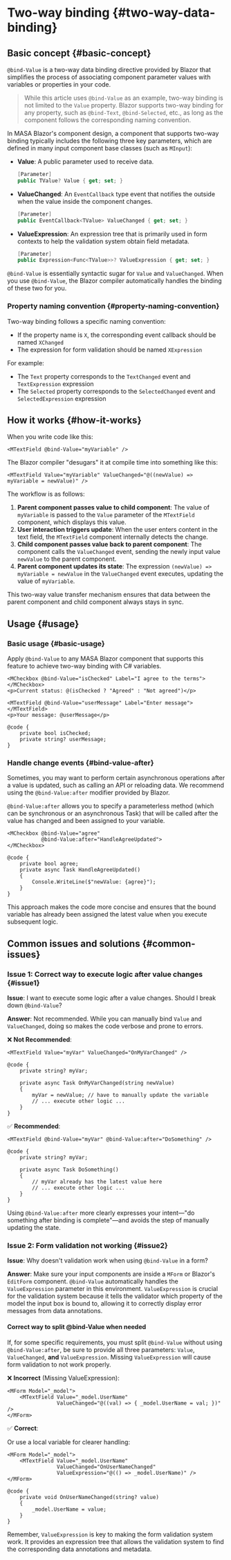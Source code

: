 # Two-way binding {#two-way-data-binding}

## Basic concept {#basic-concept}

`@bind-Value` is a two-way data binding directive provided by Blazor that simplifies the process of associating component parameter values with variables or properties in your code.

> While this article uses `@bind-Value` as an example, two-way binding is not limited to the `Value` property. Blazor supports two-way binding for any property, such as `@bind-Text`, `@bind-Selected`, etc., as long as the component follows the corresponding naming convention.

In MASA Blazor's component design, a component that supports two-way binding typically includes the following three key parameters, which are defined in many input component base classes (such as `MInput`):

- **Value**: A public parameter used to receive data.
  ```csharp
  [Parameter]
  public TValue? Value { get; set; }
  ```

- **ValueChanged**: An `EventCallback` type event that notifies the outside when the value inside the component changes.
  ```csharp
  [Parameter]
  public EventCallback<TValue> ValueChanged { get; set; }
  ```

- **ValueExpression**: An expression tree that is primarily used in form contexts to help the validation system obtain field metadata.
  ```csharp
  [Parameter]
  public Expression<Func<TValue>>? ValueExpression { get; set; }
  ```

`@bind-Value` is essentially syntactic sugar for `Value` and `ValueChanged`. When you use `@bind-Value`, the Blazor compiler automatically handles the binding of these two for you.

### Property naming convention {#property-naming-convention}

Two-way binding follows a specific naming convention:

- If the property name is `X`, the corresponding event callback should be named `XChanged`
- The expression for form validation should be named `XExpression`

For example:

- The `Text` property corresponds to the `TextChanged` event and `TextExpression` expression
- The `Selected` property corresponds to the `SelectedChanged` event and `SelectedExpression` expression

## How it works {#how-it-works}

When you write code like this:

```razor
<MTextField @bind-Value="myVariable" />
```

The Blazor compiler "desugars" it at compile time into something like this:

```razor
<MTextField Value="myVariable" ValueChanged="@((newValue) => myVariable = newValue)" />
```

The workflow is as follows:

1. **Parent component passes value to child component**: The value of `myVariable` is passed to the `Value` parameter of the `MTextField` component, which displays this value.
2. **User interaction triggers update**: When the user enters content in the text field, the `MTextField` component internally detects the change.
3. **Child component passes value back to parent component**: The component calls the `ValueChanged` event, sending the newly input value `newValue` to the parent component.
4. **Parent component updates its state**: The expression `(newValue) => myVariable = newValue` in the `ValueChanged` event executes, updating the value of `myVariable`.

This two-way value transfer mechanism ensures that data between the parent component and child component always stays in sync.

## Usage {#usage}

### Basic usage {#basic-usage}

Apply `@bind-Value` to any MASA Blazor component that supports this feature to achieve two-way binding with C# variables.

```razor
<MCheckbox @bind-Value="isChecked" Label="I agree to the terms"></MCheckbox>
<p>Current status: @(isChecked ? "Agreed" : "Not agreed")</p>

<MTextField @bind-Value="userMessage" Label="Enter message"></MTextField>
<p>Your message: @userMessage</p>

@code {
    private bool isChecked;
    private string? userMessage;
}
```

### Handle change events {#bind-value-after}

Sometimes, you may want to perform certain asynchronous operations after a value is updated, such as calling an API or reloading data. We recommend using the `@bind-Value:after` modifier provided by Blazor.

`@bind-Value:after` allows you to specify a parameterless method (which can be synchronous or an asynchronous Task) that will be called after the value has changed and been assigned to your variable.

```razor
<MCheckbox @bind-Value="agree"
           @bind-Value:after="HandleAgreeUpdated">
</MCheckbox>

@code {
    private bool agree;
    private async Task HandleAgreeUpdated()
    {
        Console.WriteLine($"newValue: {agree}");
    }
}
```

This approach makes the code more concise and ensures that the bound variable has already been assigned the latest value when you execute subsequent logic.

## Common issues and solutions {#common-issues}

### Issue 1: Correct way to execute logic after value changes {#issue1}

**Issue**: I want to execute some logic after a value changes. Should I break down `@bind-Value`?

**Answer**: Not recommended. While you can manually bind `Value` and `ValueChanged`, doing so makes the code verbose and prone to errors.

❌ **Not Recommended**:

```razor
<MTextField Value="myVar" ValueChanged="OnMyVarChanged" />

@code {
    private string? myVar;

    private async Task OnMyVarChanged(string newValue)
    {
        myVar = newValue; // have to manually update the variable
        // ... execute other logic ...
    }
}
```

✅ **Recommended**:

```razor
<MTextField @bind-Value="myVar" @bind-Value:after="DoSomething" />

@code {
    private string? myVar;

    private async Task DoSomething()
    {
        // myVar already has the latest value here
        // ... execute other logic ...
    }
}
```

Using `@bind-Value:after` more clearly expresses your intent—"do something after binding is complete"—and avoids the step of manually updating the state.

### Issue 2: Form validation not working {#issue2}

**Issue**: Why doesn't validation work when using `@bind-Value` in a form?

**Answer**: Make sure your input components are inside a `MForm` or Blazor's `EditForm` component. `@bind-Value` automatically handles the `ValueExpression` parameter in this environment. `ValueExpression` is crucial for the validation system because it tells the validator which property of the model the input box is bound to, allowing it to correctly display error messages from data annotations.

#### Correct way to split @bind-Value when needed

If, for some specific requirements, you must split `@bind-Value` without using `@bind-Value:after`, be sure to provide all three parameters: `Value`, `ValueChanged`, **and** `ValueExpression`. Missing `ValueExpression` will cause form validation to not work properly.

❌ **Incorrect** (Missing ValueExpression):

```razor
<MForm Model="_model">
    <MTextField Value="_model.UserName" 
                ValueChanged="@((val) => { _model.UserName = val; })" />
</MForm>
```

✅ **Correct**:

Or use a local variable for clearer handling:

```razor
<MForm Model="_model">
    <MTextField Value="_model.UserName" 
                ValueChanged="OnUserNameChanged"
                ValueExpression="@(() => _model.UserName)" />
</MForm>

@code {
    private void OnUserNameChanged(string? value)
    {
        _model.UserName = value;
    }
}
```

Remember, `ValueExpression` is key to making the form validation system work. It provides an expression tree that allows the validation system to find the corresponding data annotations and metadata.
